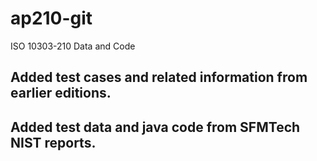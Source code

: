 # ap210-git
ISO 10303-210 Data and Code

## Added test cases and related information from earlier editions.

## Added test data and java code from SFMTech NIST reports. 
